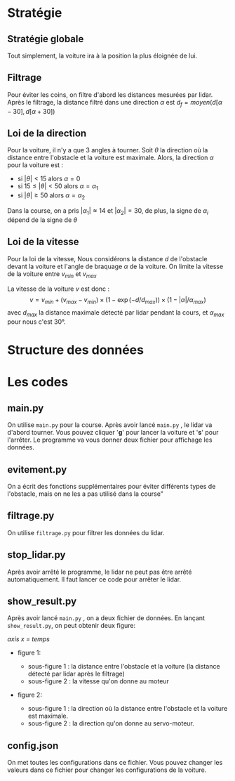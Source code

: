 # Stratégie

## Stratégie globale

Tout simplement, la voiture ira à la position la plus éloignée de lui.

## Filtrage

Pour éviter les coins, on filtre d'abord les distances mesurées par lidar. Après le filtrage, la distance filtré dans une direction $\alpha$ est $d_f=moyen(d[\alpha-30],d[\alpha+30])$

## Loi de la direction

Pour la voiture, il n'y a que 3 angles à tourner. Soit $\theta$ la direction où la distance entre l'obstacle et la voiture est maximale. Alors, la direction $\alpha$ pour la voiture est :

- si $|\theta|<15$ alors $\alpha=0$
- si $15\le|\theta|<50$ alors $\alpha=\alpha_1$
- si $|\theta|\ge50$ alors $\alpha=\alpha_2$

Dans la course, on a pris $|\alpha_1|\approx14$ et $|\alpha_2|=30$, de plus, la signe de $\alpha_i$ dépend de la signe de $\theta$

## Loi de la vitesse

Pour la loi de la vitesse, Nous considérons la distance $d$ de l'obstacle devant la voiture et l'angle de braquage $\alpha$ de la voiture. On limite la vitesse de la voiture entre $v_{min}$ et $v_{max}$

La vitesse de la voiture $v$ est donc :
$$
v=v_{min}+(v_{max}-v_{min})\times(1-\exp(-d/d_{max}))\times(1-|\alpha|/\alpha_{max})
$$
avec $d_{max}$ la distance maximale détecté par lidar pendant la cours, et $\alpha_{max}$ pour nous c'est 30°.

# Structure des données

# Les codes

## main.py

On utilise `main.py` pour la course. Après avoir lancé `main.py` , le lidar va d'abord tourner. Vous pouvez cliquer '**g**' pour lancer la voiture et '**s**' pour l'arrêter. Le programme va vous donner deux fichier pour affichage les données.

## evitement.py

On a écrit des fonctions supplémentaires pour éviter différents types de l'obstacle, mais on ne les a pas utilisé dans la course" 

## filtrage.py

On utilise `filtrage.py` pour filtrer les données du lidar.

## stop_lidar.py

Après avoir arrêté le programme, le lidar ne peut pas être arrêté automatiquement. Il faut lancer ce code pour arrêter le lidar.

## show_result.py

Après avoir lancé `main.py` , on a deux fichier de données. En lançant `show_result.py`, on peut obtenir deux figure:

*axis x = temps*

- figure 1: 
  - sous-figure 1 : la distance entre l'obstacle et la voiture (la distance détecté par lidar après le filtrage)
  - sous-figure 2 : la vitesse qu'on donne au moteur

- figure 2:
  - sous-figure 1 : la direction où la distance entre l'obstacle et la voiture est maximale.
  - sous-figure 2 : la direction qu'on donne au servo-moteur.



## config.json

On met toutes les configurations dans ce fichier. Vous pouvez changer les valeurs dans ce fichier pour changer les configurations de la voiture.
